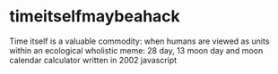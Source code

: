 # timeitselfmaybeahack
Time itself is a valuable commodity: when humans are viewed as units within an ecological wholistic meme: 28 day, 13 moon day and moon calendar calculator written in 2002 javascript
